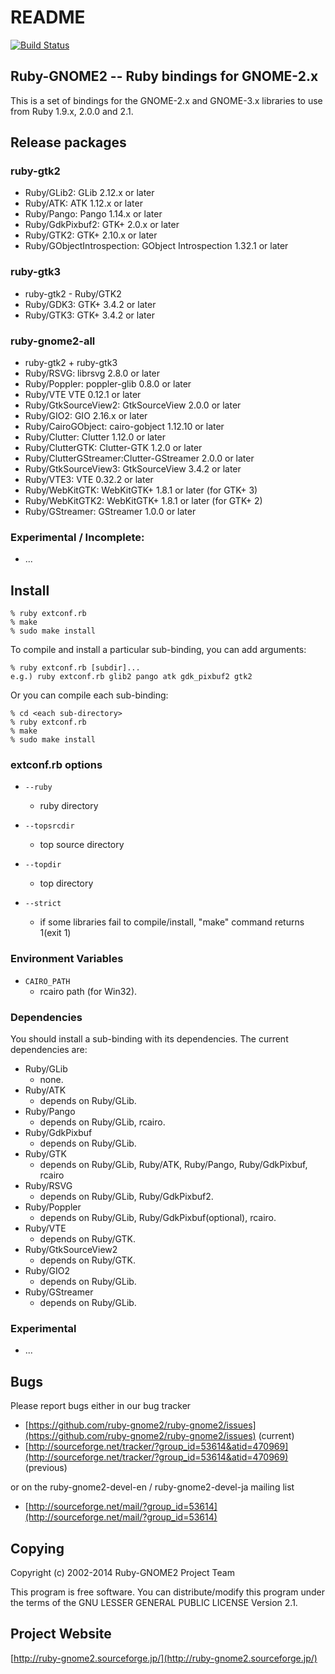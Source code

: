 # README

[![Build Status](https://travis-ci.org/ruby-gnome2/ruby-gnome2.svg?branch=master)](https://travis-ci.org/ruby-gnome2/ruby-gnome2)

## Ruby-GNOME2 -- Ruby bindings for GNOME-2.x

This is a set of bindings for the GNOME-2.x and GNOME-3.x libraries to
use from Ruby 1.9.x, 2.0.0 and 2.1.

## Release packages

### ruby-gtk2

* Ruby/GLib2:           GLib 2.12.x or later
* Ruby/ATK:             ATK 1.12.x or later
* Ruby/Pango:           Pango 1.14.x or later
* Ruby/GdkPixbuf2:      GTK+ 2.0.x or later
* Ruby/GTK2:            GTK+ 2.10.x or later
* Ruby/GObjectIntrospection: GObject Introspection 1.32.1 or later

### ruby-gtk3

* ruby-gtk2 - Ruby/GTK2
* Ruby/GDK3:            GTK+ 3.4.2 or later
* Ruby/GTK3:            GTK+ 3.4.2 or later

### ruby-gnome2-all

* ruby-gtk2 + ruby-gtk3
* Ruby/RSVG:            librsvg 2.8.0 or later
* Ruby/Poppler:         poppler-glib 0.8.0 or later
* Ruby/VTE              VTE 0.12.1 or later
* Ruby/GtkSourceView2:  GtkSourceView 2.0.0 or later
* Ruby/GIO2:            GIO 2.16.x or later
* Ruby/CairoGObject:    cairo-gobject 1.12.10 or later
* Ruby/Clutter:         Clutter 1.12.0 or later
* Ruby/ClutterGTK:      Clutter-GTK 1.2.0 or later
* Ruby/ClutterGStreamer:Clutter-GStreamer 2.0.0 or later
* Ruby/GtkSourceView3:  GtkSourceView 3.4.2 or later
* Ruby/VTE3:            VTE 0.32.2 or later
* Ruby/WebKitGTK:       WebKitGTK+ 1.8.1 or later (for GTK+ 3)
* Ruby/WebKitGTK2:      WebKitGTK+ 1.8.1 or later (for GTK+ 2)
* Ruby/GStreamer:       GStreamer 1.0.0 or later

### Experimental / Incomplete:

* ...

## Install

    % ruby extconf.rb
    % make
    % sudo make install

To compile and install a particular sub-binding, you can add arguments:

    % ruby extconf.rb [subdir]...
    e.g.) ruby extconf.rb glib2 pango atk gdk_pixbuf2 gtk2

Or you can compile each sub-binding:

    % cd <each sub-directory>
    % ruby extconf.rb
    % make
    % sudo make install

### extconf.rb options

* `--ruby`
  * ruby directory

* `--topsrcdir`
  * top source directory

* `--topdir`
  * top directory

* `--strict`
  * if some libraries fail to compile/install, "make"
    command returns 1(exit 1)

### Environment Variables

* `CAIRO_PATH`
  * rcairo path (for Win32).

### Dependencies

You should install a sub-binding with its dependencies.  The
current dependencies are:

* Ruby/GLib
  * none.
* Ruby/ATK
  * depends on Ruby/GLib.
* Ruby/Pango
  * depends on Ruby/GLib, rcairo.
* Ruby/GdkPixbuf
  * depends on Ruby/GLib.
* Ruby/GTK
  * depends on Ruby/GLib, Ruby/ATK, Ruby/Pango,
    Ruby/GdkPixbuf, rcairo
* Ruby/RSVG
  * depends on Ruby/GLib, Ruby/GdkPixbuf2.
* Ruby/Poppler
  * depends on Ruby/GLib, Ruby/GdkPixbuf(optional), rcairo.
* Ruby/VTE
  * depends on Ruby/GTK.
* Ruby/GtkSourceView2
  * depends on Ruby/GTK.
* Ruby/GIO2
  * depends on Ruby/GLib.
* Ruby/GStreamer
  * depends on Ruby/GLib.

### Experimental

* ...

## Bugs

Please report bugs either in our bug tracker

* [https://github.com/ruby-gnome2/ruby-gnome2/issues](https://github.com/ruby-gnome2/ruby-gnome2/issues) (current)
* [http://sourceforge.net/tracker/?group_id=53614&atid=470969](http://sourceforge.net/tracker/?group_id=53614&atid=470969) (previous)

or on the ruby-gnome2-devel-en / ruby-gnome2-devel-ja mailing list

* [http://sourceforge.net/mail/?group_id=53614](http://sourceforge.net/mail/?group_id=53614)

## Copying

Copyright (c) 2002-2014 Ruby-GNOME2 Project Team

This program is free software.
You can distribute/modify this program under the terms of
the GNU LESSER GENERAL PUBLIC LICENSE Version 2.1.

## Project Website

[http://ruby-gnome2.sourceforge.jp/](http://ruby-gnome2.sourceforge.jp/)
